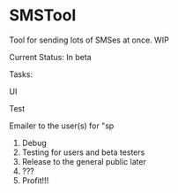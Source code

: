 # SMSTool
Tool for sending lots of SMSes at once. WIP

Current Status: In beta 

Tasks: <p/>
UI <p/>
Test <p/>
Emailer to the user(s) for "sp

1. Debug
2. Testing for users and beta testers
3. Release to the general public later
4. ???
5. Profit!!!


